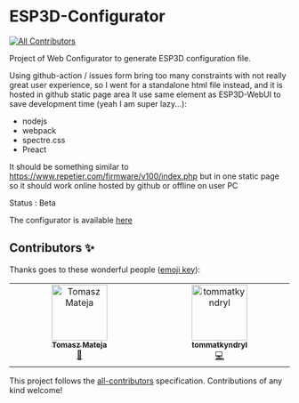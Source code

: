 # ESP3D-Configurator
<!-- ALL-CONTRIBUTORS-BADGE:START - Do not remove or modify this section -->
[![All Contributors](https://img.shields.io/badge/all_contributors-2-orange.svg?style=flat-square)](#contributors-)
<!-- ALL-CONTRIBUTORS-BADGE:END -->

Project of Web Configurator to generate ESP3D configuration file.

Using github-action / issues form bring too many constraints with not really great user experience, so I went for
a standalone html file instead, and it is hosted in github static page area
It use same element as ESP3D-WebUI to save development time (yeah I am super lazy...):

-   nodejs
-   webpack
-   spectre.css
-   Preact

It should be something similar to https://www.repetier.com/firmware/v100/index.php but in one static page so it should work online hosted by github or offline on user PC

Status : Beta

The configurator is available [here](https://luc-github.github.io/)

## Contributors ✨

Thanks goes to these wonderful people ([emoji key](https://allcontributors.org/docs/en/emoji-key)):

<!-- ALL-CONTRIBUTORS-LIST:START - Do not remove or modify this section -->
<!-- prettier-ignore-start -->
<!-- markdownlint-disable -->
<table>
  <tbody>
    <tr>
      <td align="center" valign="top" width="14.28%"><a href="https://github.com/aj3t4m"><img src="https://avatars.githubusercontent.com/u/94318274?v=4?s=100" width="100px;" alt="Tomasz Mateja"/><br /><sub><b>Tomasz Mateja</b></sub></a><br /><a href="https://github.com/luc-github/ESP3D-Configurator/issues?q=author%3Aaj3t4m" title="Bug reports">🐛</a></td>
      <td align="center" valign="top" width="14.28%"><a href="https://github.com/tommatkyndryl"><img src="https://avatars.githubusercontent.com/u/96301091?v=4?s=100" width="100px;" alt="tommatkyndryl"/><br /><sub><b>tommatkyndryl</b></sub></a><br /><a href="https://github.com/luc-github/ESP3D-Configurator/commits?author=tommatkyndryl" title="Code">💻</a></td>
    </tr>
  </tbody>
</table>

<!-- markdownlint-restore -->
<!-- prettier-ignore-end -->

<!-- ALL-CONTRIBUTORS-LIST:END -->

This project follows the [all-contributors](https://github.com/all-contributors/all-contributors) specification. Contributions of any kind welcome!